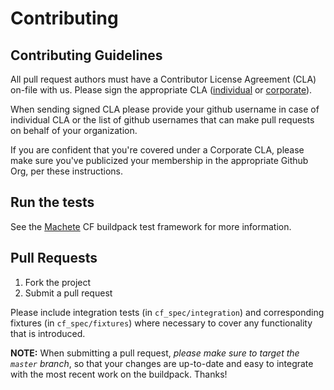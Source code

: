 # Contributing

## Contributing Guidelines

All pull request authors must have a Contributor License Agreement (CLA) on-file with us. Please sign the appropriate CLA ([individual](http://cloudfoundry.org/pdfs/CFF_Individual_CLA.pdf) or [corporate](http://cloudfoundry.org/pdfs/CFF_Corporate_CLA.pdf)).

When sending signed CLA please provide your github username in case of individual CLA or the list of github usernames that can make pull requests on behalf of your organization.

If you are confident that you're covered under a Corporate CLA, please make sure you've publicized your membership in the appropriate Github Org, per these instructions.

## Run the tests

See the [Machete](https://github.com/cf-buildpacks/machete) CF buildpack test framework for more information.

## Pull Requests

1. Fork the project
1. Submit a pull request

Please include integration tests (in `cf_spec/integration`) and corresponding fixtures (in `cf_spec/fixtures`) where necessary to cover any functionality that is introduced.

**NOTE:** When submitting a pull request, *please make sure to target the `master` branch*, so that your changes are up-to-date and easy to integrate with the most recent work on the buildpack. Thanks!
